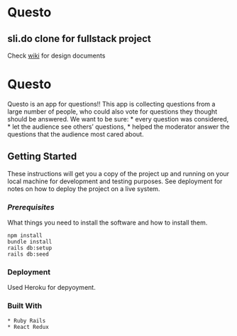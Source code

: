 # Questo

## sli.do clone for fullstack project

Check [wiki](https://github.com/dbalci/questo/wiki) for design documents

# Questo
Questo is an app for questions!! This app is collecting questions from a large number of people, who could also vote for questions they thought should be answered. We want to be sure:
    * every question was considered,
    * let the audience see others’ questions,
    * helped the moderator answer the questions that the audience most cared about.

## Getting Started 
These instructions will get you a copy of the project up and running on your local machine for development and testing purposes. See deployment for notes on how to deploy the project on a live system.

### *Prerequisites*
What things you need to install the software and how to install them.

``` 
npm install
bundle install
rails db:setup
rails db:seed

```

### Deployment
Used Heroku for depyoyment.

### Built With
	* Ruby Rails
	* React Redux

